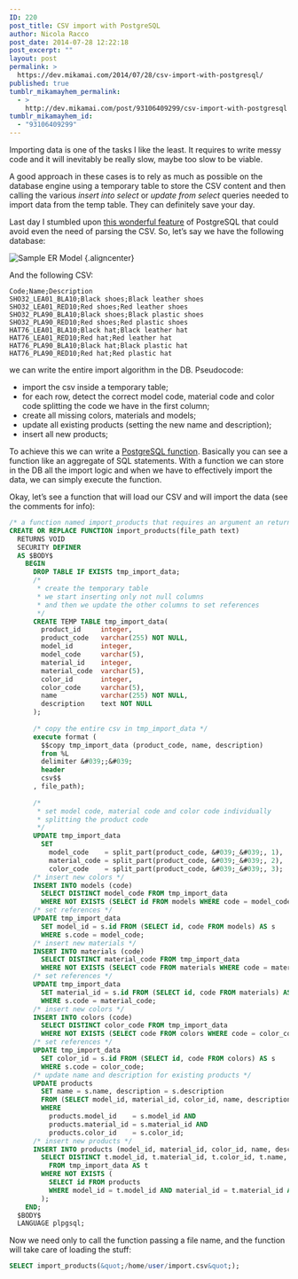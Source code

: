 ```yaml
---
ID: 220
post_title: CSV import with PostgreSQL
author: Nicola Racco
post_date: 2014-07-28 12:22:18
post_excerpt: ""
layout: post
permalink: >
  https://dev.mikamai.com/2014/07/28/csv-import-with-postgresql/
published: true
tumblr_mikamayhem_permalink:
  - >
    http://dev.mikamai.com/post/93106409299/csv-import-with-postgresql
tumblr_mikamayhem_id:
  - "93106409299"
---
```

Importing data is one of the tasks I like the least. It requires to write messy code and it will inevitably be really slow, maybe too slow to be viable.
<!--more-->

A good approach in these cases is to rely as much as possible on the database engine using a temporary table to store the CSV content and then calling the various _insert into select_ or _update from select_ queries needed to import data from the temp table. They can definitely save your day.

Last day I stumbled upon [this wonderful feature](http://www.postgresql.org/docs/9.2/static/sql-copy.html) of PostgreSQL that could avoid even the need of parsing the CSV. So, let’s say we have the following database:

![Sample ER Model](https://dev.mikamai.com/wp-content/uploads/2014/07/sample_db_er.png) {.aligncenter}

And the following CSV:

```text
Code;Name;Description
SHO32_LEA01_BLA10;Black shoes;Black leather shoes
SHO32_LEA01_RED10;Red shoes;Red leather shoes
SHO32_PLA90_BLA10;Black shoes;Black plastic shoes
SHO32_PLA90_RED10;Red shoes;Red plastic shoes
HAT76_LEA01_BLA10;Black hat;Black leather hat
HAT76_LEA01_RED10;Red hat;Red leather hat
HAT76_PLA90_BLA10;Black hat;Black plastic hat
HAT76_PLA90_RED10;Red hat;Red plastic hat
```

we can write the entire import algorithm in the DB. Pseudocode:

- import the csv inside a temporary table;
- for each row, detect the correct model code, material code and color code splitting the code we have in the first column;
- create all missing colors, materials and models;
- update all existing products (setting the new name and description);
- insert all new products;

To achieve this we can write a [PostgreSQL function](http://www.postgresql.org/docs/9.1/static/sql-createfunction.html). Basically you can see a function like an aggregate of SQL statements. With a function we can store in the DB all the import logic and when we have to effectively import the data, we can simply execute the function.

Okay, let’s see a function that will load our CSV and will import the data (see the comments for info):
```sql
/* a function named import_products that requires an argument an returns nothing */
CREATE OR REPLACE FUNCTION import_products(file_path text)
  RETURNS VOID
  SECURITY DEFINER
  AS $BODY$
    BEGIN
      DROP TABLE IF EXISTS tmp_import_data;
      /*
       * create the temporary table
       * we start inserting only not null columns
       * and then we update the other columns to set references
       */
      CREATE TEMP TABLE tmp_import_data(
        product_id     integer,
        product_code   varchar(255) NOT NULL,
        model_id       integer,
        model_code     varchar(5),
        material_id    integer,
        material_code  varchar(5),
        color_id       integer,
        color_code     varchar(5),
        name           varchar(255) NOT NULL,
        description    text NOT NULL
      );
      
      /* copy the entire csv in tmp_import_data */
      execute format (
        $$copy tmp_import_data (product_code, name, description)
        from %L
        delimiter &#039;;&#039;
        header
        csv$$
      , file_path);
      
      /* 
       * set model code, material code and color code individually
       * splitting the product code
       */
      UPDATE tmp_import_data
        SET
          model_code    = split_part(product_code, &#039;_&#039;, 1),
          material_code = split_part(product_code, &#039;_&#039;, 2),
          color_code    = split_part(product_code, &#039;_&#039;, 3);
      /* insert new colors */
      INSERT INTO models (code)
        SELECT DISTINCT model_code FROM tmp_import_data
        WHERE NOT EXISTS (SELECT id FROM models WHERE code = model_code);
      /* set references */
      UPDATE tmp_import_data
        SET model_id = s.id FROM (SELECT id, code FROM models) AS s
        WHERE s.code = model_code;
      /* insert new materials */
      INSERT INTO materials (code)
        SELECT DISTINCT material_code FROM tmp_import_data
        WHERE NOT EXISTS (SELECT code FROM materials WHERE code = material_code);
      /* set references */
      UPDATE tmp_import_data
        SET material_id = s.id FROM (SELECT id, code FROM materials) AS s
        WHERE s.code = material_code;
      /* insert new colors */
      INSERT INTO colors (code)
        SELECT DISTINCT color_code FROM tmp_import_data
        WHERE NOT EXISTS (SELECT code FROM colors WHERE code = color_code);
      /* set references */
      UPDATE tmp_import_data
        SET color_id = s.id FROM (SELECT id, code FROM colors) AS s
        WHERE s.code = color_code;
      /* update name and description for existing products */
      UPDATE products 
        SET name = s.name, description = s.description
        FROM (SELECT model_id, material_id, color_id, name, description FROM tmp_import_data) AS s
        WHERE
          products.model_id    = s.model_id AND
          products.material_id = s.material_id AND
          products.color_id    = s.color_id;
      /* insert new products */
      INSERT INTO products (model_id, material_id, color_id, name, description)
        SELECT DISTINCT t.model_id, t.material_id, t.color_id, t.name, t.description
          FROM tmp_import_data AS t
        WHERE NOT EXISTS (
          SELECT id FROM products
          WHERE model_id = t.model_id AND material_id = t.material_id AND color_id = t.color_id
        );
    END;
  $BODY$
  LANGUAGE plpgsql;
```

Now we need only to call the function passing a file name, and the function will take care of loading the stuff:

```sql
SELECT import_products(&quot;/home/user/import.csv&quot;);
```